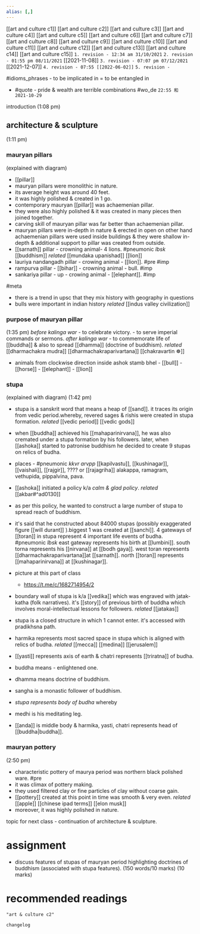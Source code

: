 ```yaml
---
alias: [,]
---
```

[[art and culture c1]] [[art and culture c2]] [[art and culture c3]] [[art and culture c4]] [[art and culture c5]] [[art and culture c6]] [[art and culture c7]]
[[art and culture c8]] [[art and culture c9]] [[art and culture c10]] [[art and culture c11]] [[art and culture c12]] [[art and culture c13]] [[art and culture c14]]
[[art and culture c15]]
`1. revision - 12:34 am 31/10/2021`
`2. revision - 01:55 pm 08/11/2021` [[2021-11-08]]
`3. revision - 07:07 pm 07/12/2021` [[2021-12-07]]
`4. revision - 07:55 [[2022-06-02]]`
`5. revision - `

#idioms_phrases  - to be implicated in = to be entangled in
- #quote - pride & wealth are terrible combinations #wo_de 
`22:55 和 2021-10-29`

introduction (1:08 pm)
## architecture & sculpture
(1:11 pm)
### mauryan pillars
(explained with diagram)
- [[pillar]]
- mauryan pillars were monolithic in nature.
- its average height was around 40 feet.
- it was highly polished & created in 1 go.
- contemporary mauryan [[pillar]] was achaemenian pillar.
- they were also highly polished & it was created in many pieces then joined together.
- carving skill of mauryan pillar was far better than achaemenian pillar.
- mauryan pillars were in-depth in nature & erected in open on other hand achaemenian pillars were used inside buildings & they were shallow in-depth & additional support to pillar was created from outside.
- [[sarnath]] pillar - crowning animal-  4 lions. #pneumonic _lbsk_ [[buddhism]] _related_ [[mundaka upanishad]] [[lion]]  
- lauriya nandangadh pillar - crowing animal - [[lion]]. #pre #imp 
- rampurva pillar - [[bihar]] - crowning animal - bull. #imp 
- sankariya pillar - up - crowing animal - [[elephant]].  #imp 

#meta 
- there is a trend in upsc that they mix history with geography in questions
- bulls were important in indian history _related_ [[indus valley civilization]]  
### purpose of mauryan pillar
(1:35 pm)
_before kalinga war_
	- to celebrate victory.
	- to serve imperial commands or sermons.
_after kalinga war_
	- to commemorate life of [[buddha]] & also to spread [[dhamma]] (doctrine of buddhism). _related_ [[dharmachakra mudra]] [[dharmachakraparivartana]] [[chakravartin ☸]]

- animals from clockwise direction inside ashok stamb
	bhel  - [[bull]]  - [[horse]]  - [[elephant]]  - [[lion]]
### stupa
(explained with diagram)
(1:42 pm)
- stupa is a sanskrit word that means a heap of [[sand]]. it traces its origin from vedic period.whereby, revered sages & rishis were created in stupa formation. _related_ [[vedic period]] [[vedic gods]]
- when [[buddha]] achieved his [[mahaparinirvana]], he was also cremated under a stupa formation by his followers. later, when [[ashoka]] started to patronise buddhism he decided to create 9 stupas on relics of budha.
- places - #pneumonic _kkvr arvpp_
	[[kapilvastu]],
	[[kushinagar]],
	[[vaishali]],
	[[rajgir]], ???? or [[rajagriha]]
	alakappa,
	ramagram,
	vethupida,
	pippalvina,
	pava.
- [[ashoka]] initiated a policy k/a _calm & glad policy_. _related_ [[akbar#^ad0130]]
- as per this policy, he wanted to construct a large number of stupa to spread reach of buddhism.
- it's said that he constructed about 84000 stupas (possibly exaggerated figure [[will durant]] ).biggest 1 was created at [[sanchi]].
4 gateways of [[toran]] in stupa represent 4 important life events of budha. #pneumonic _lbsk_
	east gateway represents his birth at [[lumbini]].
	south torna represents his [[nirvana]] at [[bodh gaya]].
	west toran represents [[dharmachakraparivartana]]at [[sarnath]].
	north [[toran]] represents [[mahaparinirvana]] at [[kushinagar]].

- picture at this part of class
	- https://t.me/c/1682714954/2

- boundary wall of stupa is k/a [[vedika]] which was engraved with jatak-katha (folk narratives). it's [[story]] of previous birth of buddha which involves moral-intellectual lessons for followers. _related_ [[jatakas]]
- stupa is a closed structure in which 1 cannot enter. it's accessed with pradikhsna path. 
- harmika represents most sacred space in stupa which is aligned with relics of budha. _related_ [[mecca]] [[medina]] [[jerusalem]] 
- [[yasti]] represents axis of earth & chatri represents [[triratna]] of budha.
- buddha means - enlightened one.
- dhamma means doctrine of buddhism.
- sangha is a monastic follower of buddhism. 
- _stupa represents body of budha_ whereby
- medhi is his meditating leg.
- [[anda]] is middle body & harmika, yasti, chatri represents head of [[buddha|buddha]].

### mauryan pottery
(2:50 pm)
- characteristic pottery of maurya period was northern black polished ware. #pre 
- it was climax of pottery making.
- they used filtered clay or fine particles of clay without coarse gain.
- [[pottery]] created at this point in time was smooth & very even. _related_ [[apple]] [[chinese ipad terms]] [[elon musk]]
- moreover, it was highly polished in nature.

topic for next class - continuation of architecture & sculpture.
# assignment
- discuss features of stupas of mauryan period highlighting doctrines of buddhism (associated with stupa features). (150 words/10 marks)
(10 marks)

# recommended readings
```query
"art & culture c2"
```

```plain
changelog

```